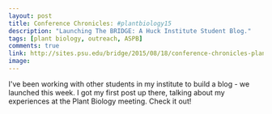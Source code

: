 ```yaml
---
layout: post
title: Conference Chronicles: #plantbiology15
description: "Launching The BRIDGE: A Huck Institute Student Blog."
tags: [plant biology, outreach, ASPB]
comments: true
link: http://sites.psu.edu/bridge/2015/08/18/conference-chronicles-plantbiology15/
image:
---
```


I've been working with other students in my institute to build a blog - we launched this week. I got my first post up there, talking about my experiences at the Plant Biology meeting. Check it out!
